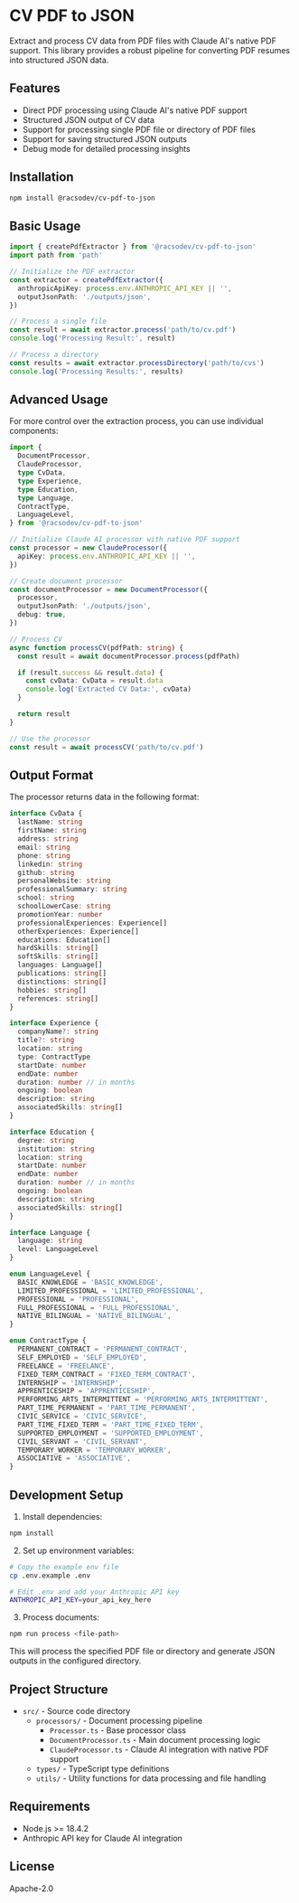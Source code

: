 # CV PDF to JSON

Extract and process CV data from PDF files with Claude AI's native PDF support. This library provides a robust pipeline for converting PDF resumes into structured JSON data.

## Features

- Direct PDF processing using Claude AI's native PDF support
- Structured JSON output of CV data
- Support for processing single PDF file or directory of PDF files
- Support for saving structured JSON outputs
- Debug mode for detailed processing insights

## Installation

```bash
npm install @racsodev/cv-pdf-to-json
```

## Basic Usage

```typescript
import { createPdfExtractor } from '@racsodev/cv-pdf-to-json'
import path from 'path'

// Initialize the PDF extractor
const extractor = createPdfExtractor({
  anthropicApiKey: process.env.ANTHROPIC_API_KEY || '',
  outputJsonPath: './outputs/json',
})

// Process a single file
const result = await extractor.process('path/to/cv.pdf')
console.log('Processing Result:', result)

// Process a directory
const results = await extractor.processDirectory('path/to/cvs')
console.log('Processing Results:', results)
```

## Advanced Usage

For more control over the extraction process, you can use individual components:

```typescript
import {
  DocumentProcessor,
  ClaudeProcessor,
  type CvData,
  type Experience,
  type Education,
  type Language,
  ContractType,
  LanguageLevel,
} from '@racsodev/cv-pdf-to-json'

// Initialize Claude AI processor with native PDF support
const processor = new ClaudeProcessor({
  apiKey: process.env.ANTHROPIC_API_KEY || '',
})

// Create document processor
const documentProcessor = new DocumentProcessor({
  processor,
  outputJsonPath: './outputs/json',
  debug: true,
})

// Process CV
async function processCV(pdfPath: string) {
  const result = await documentProcessor.process(pdfPath)

  if (result.success && result.data) {
    const cvData: CvData = result.data
    console.log('Extracted CV Data:', cvData)
  }

  return result
}

// Use the processor
const result = await processCV('path/to/cv.pdf')
```

## Output Format

The processor returns data in the following format:

```typescript
interface CvData {
  lastName: string
  firstName: string
  address: string
  email: string
  phone: string
  linkedin: string
  github: string
  personalWebsite: string
  professionalSummary: string
  school: string
  schoolLowerCase: string
  promotionYear: number
  professionalExperiences: Experience[]
  otherExperiences: Experience[]
  educations: Education[]
  hardSkills: string[]
  softSkills: string[]
  languages: Language[]
  publications: string[]
  distinctions: string[]
  hobbies: string[]
  references: string[]
}

interface Experience {
  companyName?: string
  title?: string
  location: string
  type: ContractType
  startDate: number
  endDate: number
  duration: number // in months
  ongoing: boolean
  description: string
  associatedSkills: string[]
}

interface Education {
  degree: string
  institution: string
  location: string
  startDate: number
  endDate: number
  duration: number // in months
  ongoing: boolean
  description: string
  associatedSkills: string[]
}

interface Language {
  language: string
  level: LanguageLevel
}

enum LanguageLevel {
  BASIC_KNOWLEDGE = 'BASIC_KNOWLEDGE',
  LIMITED_PROFESSIONAL = 'LIMITED_PROFESSIONAL',
  PROFESSIONAL = 'PROFESSIONAL',
  FULL_PROFESSIONAL = 'FULL_PROFESSIONAL',
  NATIVE_BILINGUAL = 'NATIVE_BILINGUAL',
}

enum ContractType {
  PERMANENT_CONTRACT = 'PERMANENT_CONTRACT',
  SELF_EMPLOYED = 'SELF_EMPLOYED',
  FREELANCE = 'FREELANCE',
  FIXED_TERM_CONTRACT = 'FIXED_TERM_CONTRACT',
  INTERNSHIP = 'INTERNSHIP',
  APPRENTICESHIP = 'APPRENTICESHIP',
  PERFORMING_ARTS_INTERMITTENT = 'PERFORMING_ARTS_INTERMITTENT',
  PART_TIME_PERMANENT = 'PART_TIME_PERMANENT',
  CIVIC_SERVICE = 'CIVIC_SERVICE',
  PART_TIME_FIXED_TERM = 'PART_TIME_FIXED_TERM',
  SUPPORTED_EMPLOYMENT = 'SUPPORTED_EMPLOYMENT',
  CIVIL_SERVANT = 'CIVIL_SERVANT',
  TEMPORARY_WORKER = 'TEMPORARY_WORKER',
  ASSOCIATIVE = 'ASSOCIATIVE',
}
```

## Development Setup

1. Install dependencies:

```bash
npm install
```

2. Set up environment variables:

```bash
# Copy the example env file
cp .env.example .env

# Edit .env and add your Anthropic API key
ANTHROPIC_API_KEY=your_api_key_here
```

3. Process documents:

```bash
npm run process <file-path>
```

This will process the specified PDF file or directory and generate JSON outputs in the configured directory.

## Project Structure

- `src/` - Source code directory
  - `processors/` - Document processing pipeline
    - `Processor.ts` - Base processor class
    - `DocumentProcessor.ts` - Main document processing logic
    - `ClaudeProcessor.ts` - Claude AI integration with native PDF support
  - `types/` - TypeScript type definitions
  - `utils/` - Utility functions for data processing and file handling

## Requirements

- Node.js >= 18.4.2
- Anthropic API key for Claude AI integration

## License

Apache-2.0
